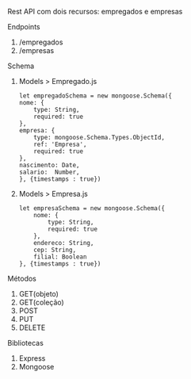 Rest API com dois recursos: empregados e empresas

Endpoints
1) /empregados
2) /empresas

Schema
1) Models > Empregado.js
    ```
    let empregadoSchema = new mongoose.Schema({
    nome: {
        type: String,
        required: true
    },
    empresa: {
        type: mongoose.Schema.Types.ObjectId,
        ref: 'Empresa',
        required: true
    },
    nascimento: Date,
    salario:  Number,
    }, {timestamps : true})
    
2) Models > Empresa.js
    ```
    let empresaSchema = new mongoose.Schema({
        nome: {
            type: String,
            required: true
        },
        endereco: String,
        cep: String,
        filial: Boolean
    }, {timestamps : true})

Métodos
1) GET(objeto)
2) GET(coleção)
3) POST
4) PUT
5) DELETE

Bibliotecas
1) Express
2) Mongoose
